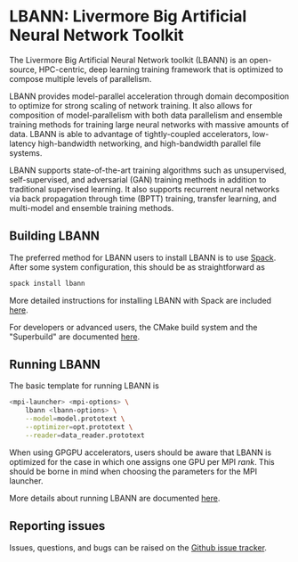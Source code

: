 # LBANN: Livermore Big Artificial Neural Network Toolkit

The Livermore Big Artificial Neural Network toolkit (LBANN) is an
open-source, HPC-centric, deep learning training framework that is
optimized to compose multiple levels of parallelism.

LBANN provides model-parallel acceleration through domain
decomposition to optimize for strong scaling of network training.  It
also allows for composition of model-parallelism with both data
parallelism and ensemble training methods for training large neural
networks with massive amounts of data.  LBANN is able to advantage of
tightly-coupled accelerators, low-latency high-bandwidth networking,
and high-bandwidth parallel file systems.

LBANN supports state-of-the-art training algorithms such as
unsupervised, self-supervised, and adversarial (GAN) training methods
in addition to traditional supervised learning.  It also supports
recurrent neural networks via back propagation through time (BPTT)
training, transfer learning, and multi-model and ensemble training
methods.


## Building LBANN
The preferred method for LBANN users to install LBANN is to use
[Spack](https://github.com/llnl/spack). After some system
configuration, this should be as straightforward as

```bash
spack install lbann
```

More detailed instructions for installing LBANN with Spack are
included [here](docs/BuildingLBANN.md#top).

For developers or advanced users, the CMake build system and the
"Superbuild" are documented [here](docs/BuildingLBANNWithCMake.md#top).

## Running LBANN
The basic template for running LBANN is

```bash
<mpi-launcher> <mpi-options> \
    lbann <lbann-options> \
    --model=model.prototext \
    --optimizer=opt.prototext \
    --reader=data_reader.prototext
```

When using GPGPU accelerators, users should be aware that LBANN is
optimized for the case in which one assigns one GPU per MPI
*rank*. This should be borne in mind when choosing the parameters for
the MPI launcher.

More details about running LBANN are documented
[here](docs/RunningLBANN.md#top).


## Reporting issues
Issues, questions, and bugs can be raised on the [Github issue
tracker](https://github.com/llnl/lbann/issues).
